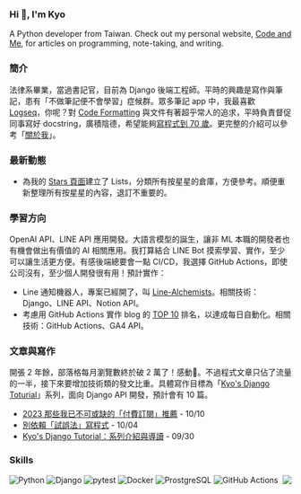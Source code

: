 ### Hi 👋, I'm Kyo

A Python developer from Taiwan.
Check out my personal website, [Code and Me](https://blog.kyomind.tw/), for articles on programming, note-taking, and writing.

### 簡介
法律系畢業，當過書記官，目前為 Django 後端工程師。平時的興趣是寫作與筆記，患有「不做筆記便不會學習」症候群。眾多筆記 app 中，我最喜歡 [Logseq](https://blog.kyomind.tw/logseq/)，你呢？對 [Code Formatting](https://blog.kyomind.tw/tags/Code-Formatting/) 與文件有著超乎常人的追求，平時負責督促同事寫好 docstring，廣積陰德，希望能夠[寫程式到 70 歲](https://blog.kyomind.tw/weekly-review-02/)。更完整的介紹可以參考「[關於我](https://blog.kyomind.tw/about/)」。

### 最新動態
- 為我的 [Stars 頁面](https://github.com/kyomind?tab=stars)建立了 Lists，分類所有按星星的倉庫，方便參考。順便重新整理所有按星星的內容，退訂不重要的。

### 學習方向
OpenAI API、LINE API 應用開發。大語言模型的誕生，讓非 ML 本職的開發者也有機會做出有價值的 AI 相關應用。我打算結合 LINE Bot 摸索學習、實作，至少可以讓生活更方便。有感後端總要會一點 CI/CD，我選擇 GitHub Actions，即使公司沒有，至少個人開發很有用！預計實作：

- Line 通知機器人，專案已經開了，叫 [Line-Alchemists](https://github.com/kyomind/Line-Alchemists)。相關技術：Django、LINE API、Notion API。
- 考慮用 GitHub Actions 實作 blog 的 [TOP 10](https://blog.kyomind.tw/top/) 排名，以達成每日自動化。相關技術：GitHub Actions、GA4 API。

### 文章與寫作
開張 2 年餘，部落格每月瀏覽數終於破 2 萬了！感動🥹。不過程式文章只佔了流量的一半，接下來要增加技術類的發文比重。具體寫作目標為「[Kyo's Django Toturial](https://github.com/kyomind/Django-Tutorial)」系列，面向 Django API 開發，預計會有 10 篇。
<!-- BLOG-POST-LIST:START -->
 - [2023 那些我已不可或缺的「付費訂閱」推薦](https://blog.kyomind.tw/essential-subscriptions-2023/) - 10/10
 - [別依賴「試誤法」寫程式](https://blog.kyomind.tw/stop-trial-and-error/) - 10/04
 - [Kyo&#39;s Django Tutorial：系列介紹與導讀](https://blog.kyomind.tw/django-tutorial/) - 09/30<!-- BLOG-POST-LIST:END -->

### Skills

![Python](https://img.shields.io/badge/Python-444?style=flat&logo=Python&logoColor=white)
![Django](https://img.shields.io/badge/Django-444?style=flat&logo=Django&logoColor=white)
![pytest](https://img.shields.io/badge/pytest-444?style=flat&logo=pytest&logoColor=white)
![Docker](https://img.shields.io/badge/Docker-444?style=flat&logo=Docker&logoColor=white)
![ProstgreSQL](https://img.shields.io/badge/PostgreSQL-444?style=flat&logo=PostgreSQL&logoColor=white)
![GitHub Actions](https://img.shields.io/badge/GitHub_Actions-444?style=flat&logo=GitHubActions&logoColor=white)
<img align="right" src="https://komarev.com/ghpvc/?username=kyomind">
